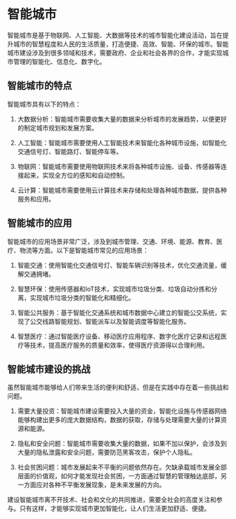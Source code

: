 # 智能城市

智能城市是基于物联网、人工智能、大数据等技术的城市智能化建设活动，旨在提升城市的智慧程度和人民的生活质量，打造便捷、高效、智能、环保的城市。智能城市建设涉及到很多领域和技术，需要政府、企业和社会各界的合作，才能实现城市管理的智能化、信息化、数字化。

## 智能城市的特点

智能城市具有以下的特点：

1. 大数据分析：智能城市需要收集大量的数据来分析城市的发展趋势，以便更好的制定城市规划和发展方案。

2. 人工智能：智能城市需要使用人工智能技术来智能化各种城市设施，如智能化交通信号灯、智能路灯、智能停车等。

3. 物联网：智能城市需要使用物联网技术来将各种城市设施、设备、传感器等连接起来，实现全方位的感知和自动控制。

4. 云计算：智能城市需要使用云计算技术来存储和处理各种城市数据，提供各种服务和应用。

## 智能城市的应用

智能城市的应用场景非常广泛，涉及到城市管理、交通、环境、能源、教育、医疗、物流等方面。以下是智能城市常见的应用场景：

1. 智能交通：使用智能化交通信号灯、智能车辆识别等技术，优化交通流量，缓解交通拥堵。

2. 智慧环保：使用传感器和IoT技术，实现城市垃圾分类、垃圾自动分拣和分离，实现城市垃圾分类的智能化和精细化。

3. 智能公共服务：基于智能化交通系统和城市数据中心建立的智能公交系统，实现了公交线路智能规划、智能派车以及智能调度等智能化服务。

4. 智慧医疗：通过智能医疗设备、移动医疗应用程序、数字化医疗记录和远程医疗等技术，提高医疗服务的质量和效率，使得医疗资源得以合理利用。

## 智能城市建设的挑战

虽然智能城市能够给人们带来生活的便利和舒适，但是在实践中存在着一些挑战和问题。

1. 需要大量投资：智能城市建设需要投入大量的资金，智能化设施与传感器网络能够构建出更多的庞大数据结构，数据的获取，存储与处理需要大量的计算资源和能源。

2. 隐私和安全问题：智能城市需要收集大量的数据，如果不加以保护，会涉及到大量的隐私泄露和安全问题，需要防范黑客攻击，保护个人隐私。

3. 社会贫困问题：城市发展起来不平衡的问题依然存在。欠缺承载城市发展全部层面的价值观，如何才能发现社会贫困，一方面通过智慧的管理触达底部，另一方面应对各种不平衡发展现象，是未来发展的方向。

建设智能城市离不开技术、社会和文化的共同推进，需要全社会的高度关注和参与。只有这样，才能够实现城市更加智能化，让人们生活更加舒适、便捷。